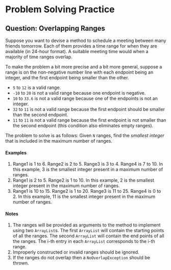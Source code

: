 
Problem Solving Practice
=========

## Question: Overlapping Ranges

Suppose you want to devise a method to schedule a meeting between many friends tomorrow. Each of them provides a time range for when they are available (in 24-hour format). A suitable meeting time would when a majority of time ranges overlap.

To make the problem a bit more precise and a bit more general, suppose a range is on the non-negative number line with each endpoint being an integer, and the first endpoint being smaller than the other. 

+ `5` to `12` is a valid range. 
+ `-10` to `20` is not a valid range because one endpoint is negative. 
+ `10` to `33.6` is not a valid range because one of the endpoints is not an integer. 
+ `32` to `11` is not a valid range because the first endpoint should be smaller than the second endpoint.
+ `11` to `11` is not a valid range because the first endpoint is not smaller than the second endpoint (this condition also eliminates empty ranges).

The problem to solve is as follows: Given `N` ranges, find the *smallest integer* that is included in the maximum number of ranges.

#### Examples

1. Range1 is 1 to 6. Range2 is 2 to 5. Range3 is 3 to 4. Range4 is 7 to 10. In this example, 3 is the smallest integer present in a maximum number of ranges.
1. Range1 is 2 to 5. Range2 is 1 to 10. In this example, 2 is the smallest integer present in the maximum number of ranges.
1. Range1 is 10 to 15. Range2 is 1 to 20. Range3 is 11 to 25. Range4 is 0 to 2. In this example, 11 is the smallest integer present in the maximum number of ranges.

#### Notes

1. The ranges will be provided as arguments to the method to implement using two `ArrayList`s. The first `ArrayList` will contain the starting points of all the ranges. The second `ArrayList` will contain the end points of all the ranges. The i-th entry in each `ArrayList` corresponds to the i-th range.
1. Improperly constructed or invalid ranges should be ignored.
1. If the ranges do not overlap then a `NoOverlapException` should be thrown.